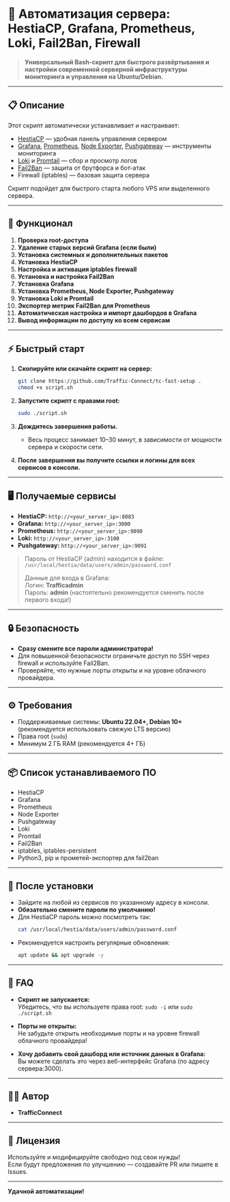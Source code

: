 # 🚀 Автоматизация сервера: HestiaCP, Grafana, Prometheus, Loki, Fail2Ban, Firewall

> **Универсальный Bash-скрипт для быстрого развёртывания и настройки современной серверной инфраструктуры мониторинга и управления на Ubuntu/Debian.**

----

## 📋 Описание

Этот скрипт автоматически устанавливает и настраивает:
- [HestiaCP](https://hestiacp.com/) — удобная панель управления сервером
- [Grafana](https://grafana.com/), [Prometheus](https://prometheus.io/), [Node Exporter](https://prometheus.io/docs/guides/node-exporter/), [Pushgateway](https://prometheus.io/docs/practices/pushing/) — инструменты мониторинга
- [Loki](https://grafana.com/oss/loki/) и [Promtail](https://grafana.com/docs/loki/latest/clients/promtail/) — сбор и просмотр логов
- [Fail2Ban](https://www.fail2ban.org/) — защита от брутфорса и бот-атак
- Firewall (iptables) — базовая защита сервера

Скрипт подойдет для быстрого старта любого VPS или выделенного сервера.

---

## 🧩 Функционал

1. **Проверка root-доступа**
2. **Удаление старых версий Grafana (если были)**
3. **Установка системных и дополнительных пакетов**
4. **Установка HestiaCP**
5. **Настройка и активация iptables firewall**
6. **Установка и настройка Fail2Ban**
7. **Установка Grafana**
8. **Установка Prometheus, Node Exporter, Pushgateway**
9. **Установка Loki и Promtail**
10. **Экспортер метрик Fail2Ban для Prometheus**
11. **Автоматическая настройка и импорт дашбордов в Grafana**
12. **Вывод информации по доступу ко всем сервисам**

---

## ⚡ Быстрый старт

1. **Скопируйте или скачайте скрипт на сервер:**
    ```bash
    git clone https://github.com/Traffic-Connect/tc-fast-setup .
    chmod +x script.sh
    ```

2. **Запустите скрипт с правами root:**
    ```bash
    sudo ./script.sh
    ```

3. **Дождитесь завершения работы.**
   - Весь процесс занимает 10–30 минут, в зависимости от мощности сервера и скорости сети.

4. **После завершения вы получите ссылки и логины для всех сервисов в консоли.**

---

## 🖥️ Получаемые сервисы

- **HestiaCP:** `http://<your_server_ip>:8083`
- **Grafana:** `http://<your_server_ip>:3000`
- **Prometheus:** `http://<your_server_ip>:9090`
- **Loki:** `http://<your_server_ip>:3100`
- **Pushgateway:** `http://<your_server_ip>:9091`

> Пароль от HestiaCP (admin) находится в файле:  
> `/usr/local/hestia/data/users/admin/password.conf`  
>  
> Данные для входа в Grafana:  
> Логин: **Trafficadmin**  
> Пароль: **admin** (настоятельно рекомендуется сменить после первого входа!)

---

## 🔒 Безопасность

- **Сразу смените все пароли администратора!**
- Для повышенной безопасности ограничьте доступ по SSH через firewall и используйте Fail2Ban.
- Проверяйте, что нужные порты открыты и на уровне облачного провайдера.

---

## ⚙️ Требования

- Поддерживаемые системы: **Ubuntu 22.04+, Debian 10+** (рекомендуется использовать свежую LTS версию)
- Права root (`sudo`)
- Минимум 2 ГБ RAM (рекомендуется 4+ ГБ)

---

## 📦 Список устанавливаемого ПО

- HestiaCP
- Grafana
- Prometheus
- Node Exporter
- Pushgateway
- Loki
- Promtail
- Fail2Ban
- iptables, iptables-persistent
- Python3, pip и прометей-экспортер для fail2ban

---

## 🏁 После установки

- Зайдите на любой из сервисов по указанному адресу в консоли.
- **Обязательно смените пароли по умолчанию!**
- Для HestiaCP пароль можно посмотреть так:
    ```bash
    cat /usr/local/hestia/data/users/admin/password.conf
    ```
- Рекомендуется настроить регулярные обновления:
    ```bash
    apt update && apt upgrade -y
    ```

---

## 📝 FAQ

- **Скрипт не запускается:**  
  Убедитесь, что вы используете права root: `sudo -i` или `sudo ./script.sh`

- **Порты не открыты:**  
  Не забудьте открыть необходимые порты и на уровне firewall облачного провайдера!

- **Хочу добавить свой дашборд или источник данных в Grafana:**  
  Вы можете сделать это через веб-интерфейс Grafana (по адресу сервера:3000).

---

## 🧑‍💻 Автор

- **TrafficConnect**

---

## 🤝 Лицензия

Используйте и модифицируйте свободно под свои нужды!  
Если будут предложения по улучшению — создавайте PR или пишите в Issues.

---

**Удачной автоматизации!**
